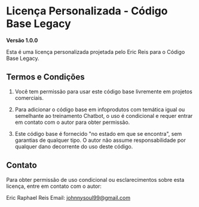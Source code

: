 # Licença Personalizada - Código Base Legacy

**Versão 1.0.0**

Esta é uma licença personalizada projetada pelo Eric Reis para o Código Base Legacy.

## Termos e Condições

1. Você tem permissão para usar este código base livremente em projetos comerciais.

2. Para adicionar o código base em infoprodutos com temática igual ou semelhante ao treinamento Chatbot, o uso é condicional e requer entrar em contato com o autor para obter permissão.

3. Este código base é fornecido "no estado em que se encontra", sem garantias de qualquer tipo. O autor não assume responsabilidade por qualquer dano decorrente do uso deste código.

## Contato

Para obter permissão de uso condicional ou esclarecimentos sobre esta licença, entre em contato com o autor:

Eric Raphael Reis
Email: johnnysoul99@gmail.com